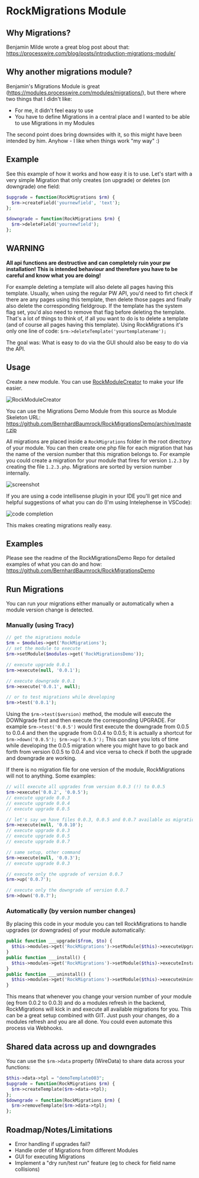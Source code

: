 # RockMigrations Module

## Why Migrations?

Benjamin Milde wrote a great blog post about that: https://processwire.com/blog/posts/introduction-migrations-module/

## Why another migrations module?

Benjamin's Migrations Module is great (https://modules.processwire.com/modules/migrations/), but there where two things that I didn't like:

* For me, it didn't feel easy to use
* You have to define Migrations in a central place and I wanted to be able to use Migrations in my Modules

The second point does bring downsides with it, so this might have been intended by him. Anyhow - I like when things work "my way" :)

## Example

See this example of how it works and how easy it is to use. Let's start with a very simple Migration that only creates (on upgrade) or deletes (on downgrade) one field:

```php
$upgrade = function(RockMigrations $rm) {
  $rm->createField('yournewfield', 'text');
};

$downgrade = function(RockMigrations $rm) {
  $rm->deleteField('yournewfield');
};
```

## WARNING

**All api functions are destructive and can completely ruin your pw installation! This is intended behaviour and therefore you have to be careful and know what you are doing!**

For example deleting a template will also delete all pages having this template. Usually, when using the regular PW API, you'd need to firt check if there are any pages using this template, then delete those pages and finally also delete the corresponding fieldgroup. If the template has the system flag set, you'd also need to remove that flag before deleting the template. That's a lot of things to think of, if all you want to do is to delete a template (and of course all pages having this template). Using RockMigrations it's only one line of code: `$rm->deleteTemplate('yourtemplatename');`

The goal was: What is easy to do via the GUI should also be easy to do via the API.

## Usage

Create a new module. You can use [RockModuleCreator](https://github.com/BernhardBaumrock/RockModuleCreator) to make your life easier.

![RockModuleCreator](https://i.imgur.com/5k4NbDh.png)

You can use the Migrations Demo Module from this source as Module Skeleton URL: https://github.com/BernhardBaumrock/RockMigrationsDemo/archive/master.zip

All migrations are placed inside a `RockMigrations` folder in the root directory of your module. You can then create one php file for each migration that has the name of the version number that this migration belongs to. For example you could create a migration for your module that fires for version `1.2.3` by creating the file `1.2.3.php`. Migrations are sorted by version number internally.

![screenshot](https://i.imgur.com/Hw94jLq.png)

If you are using a code intellisense plugin in your IDE you'll get nice and helpful suggestions of what you can do (I'm using Intelephense in VSCode):

![code completion](https://i.imgur.com/rwr6SBJ.png)

This makes creating migrations really easy.

## Examples

Please see the readme of the RockMigrationsDemo Repo for detailed examples of what you can do and how: https://github.com/BernhardBaumrock/RockMigrationsDemo

## Run Migrations

You can run your migrations either manually or automatically when a module version change is detected.

### Manually (using Tracy)

```php
// get the migrations module
$rm = $modules->get('RockMigrations');
// set the module to execute
$rm->setModule($modules->get('RockMigrationsDemo'));

// execute upgrade 0.0.1
$rm->execute(null, '0.0.1');

// execute downgrade 0.0.1
$rm->execute('0.0.1', null);

// or to test migrations while developing
$rm->test('0.0.1');
```

Using the `$rm->test($version)` method, the module will execute the DOWNgrade first and then execute the corresponding UPGRADE. For example `$rm->test('0.0.5')` would first execute the downgrade from 0.0.5 to 0.0.4 and then the upgrade from 0.0.4 to 0.0.5; It is actually a shortcut for `$rm->down('0.0.5'); $rm->up('0.0.5');` This can save you lots of time while developing the 0.0.5 migration where you might have to go back and forth from version 0.0.5 to 0.0.4 and vice versa to check if both the upgrade and downgrade are working.

If there is no migration file for one version of the module, RockMigrations will not to anything. Some examples:

```php
// will execute all upgrades from version 0.0.3 (!) to 0.0.5
$rm->execute('0.0.2', '0.0.5');
// execute upgrade 0.0.3
// execute upgrade 0.0.4
// execute upgrade 0.0.5

// let's say we have files 0.0.3, 0.0.5 and 0.0.7 available as migrations
$rm->execute(null, '0.0.10');
// execute upgrade 0.0.3
// execute upgrade 0.0.5
// execute upgrade 0.0.7

// same setup, other command
$rm->execute(null, '0.0.3');
// execute upgrade 0.0.3

// execute only the upgrade of version 0.0.7
$rm->up('0.0.7');

// execute only the downgrade of version 0.0.7
$rm->down('0.0.7');
```

### Automatically (by version number changes)

By placing this code in your module you can tell RockMigrations to handle upgrades (or downgrades) of your module automatically:

```php
public function ___upgrade($from, $to) {
  $this->modules->get('RockMigrations')->setModule($this)->executeUpgrade($from, $to);
}
public function ___install() {
  $this->modules->get('RockMigrations')->setModule($this)->executeInstall();
}
public function ___uninstall() {
  $this->modules->get('RockMigrations')->setModule($this)->executeUninstall();
}
```

This means that whenever you change your version number of your module (eg from 0.0.2 to 0.0.3) and do a modules refresh in the backend, RockMigrations will kick in and execute all available migrations for you. This can be a great setup combined with GIT. Just push your changes, do a modules refresh and you are all done. You could even automate this process via Webhooks.

## Shared data across up and downgrades

You can use the `$rm->data` property (WireData) to share data across your functions:

```php
$this->data->tpl = "demoTemplate003";
$upgrade = function(RockMigrations $rm) {
  $rm->createTemplate($rm->data->tpl);
};
$downgrade = function(RockMigrations $rm) {
  $rm->removeTemplate($rm->data->tpl);
};
```

## Roadmap/Notes/Limitations

* Error handling if upgrades fail?
* Handle order of Migrations from different Modules
* GUI for executing Migrations
* Implement a "dry run/test run" feature (eg to check for field name collisions)
